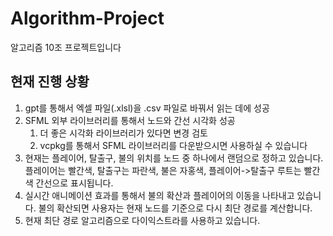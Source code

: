 # Algorithm-Project

알고리즘 10조 프로젝트입니다

## 현재 진행 상황

1. gpt를 통해서 엑셀 파일(.xlsl)을 .csv 파일로 바꿔서 읽는 데에 성공
2. SFML 외부 라이브러리를 통해서 노드와 간선 시각화 성공
   1. 더 좋은 시각화 라이브러리가 있다면 변경 검토
   2. vcpkg를 통해서 SFML 라이브러리를 다운받으시면 사용하실 수 있습니다
3. 현재는 플레이어, 탈출구, 불의 위치를 노드 중 하나에서 랜덤으로 정하고 있습니다. 플레이어는 빨간색, 탈출구는 파란색, 불은 자홍색, 플레이어->탈출구 루트는 빨간색 간선으로 표시됩니다.
4. 실시간 애니메이션 효과를 통해서 불의 확산과 플레이어의 이동을 나타내고 있습니다. 불의 확산되면 사용자는 현재 노드를 기준으로 다시 최단 경로를 계산합니다.
5. 현재 최단 경로 알고리즘으로 다이익스트라를 사용하고 있습니다.
